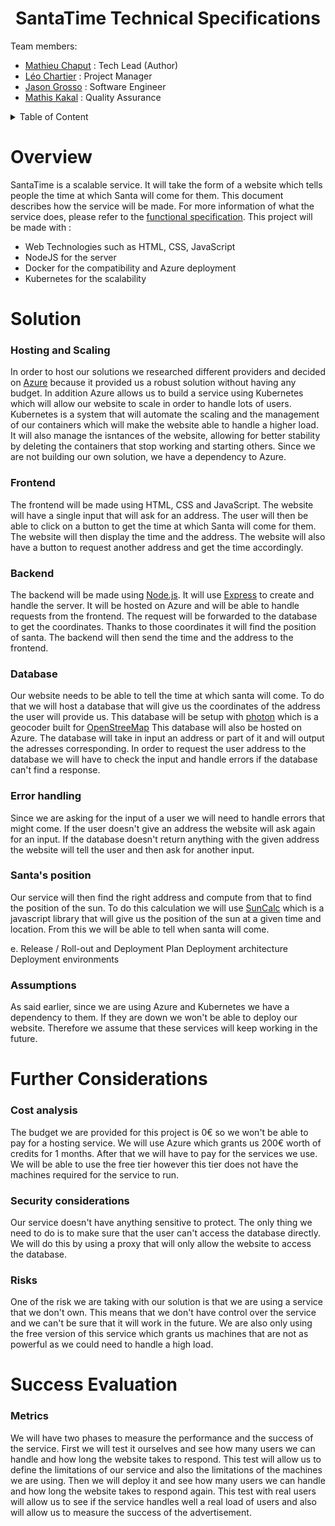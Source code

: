 <h1 style="text-align:center">SantaTime Technical Specifications</h1>

Team members:
- [Mathieu Chaput](https://github.com/Chaput-Mathieu) : Tech Lead (Author)
- [Léo Chartier](https://github.com/leo-chartier) : Project Manager
- [Jason Grosso](https://github.com/JasonGROSSO) : Software Engineer
- [Mathis Kakal](https://github.com/mathiskakal) : Quality Assurance


<details>
<summary>Table of Content</summary>

- [Overview](#overview)

</details>

# Overview

SantaTime is a scalable service. It will take the form of a website which tells people the time at which Santa will come for them.
This document describes how the service will be made.
For more information of what the service does, please refer to the [functional specification](https://github.com/algosup/2022-2023-project-2-santa-time-Project-8-group/blob/documents/Documents/Functional%20Specifications.md).
This project will be made with :
- Web Technologies such as HTML, CSS, JavaScript
- NodeJS for the server
- Docker for the compatibility and Azure deployment
- Kubernetes for the scalability


<!-- b. Glossary  or Terminology -->

# Solution

<!-- External components that the solution will interact with and that it will alter -->
<!-- Dependencies of the current solution -->
### Hosting and Scaling
In order to host our solutions we researched different providers and decided on [Azure](https://azure.microsoft.com/fr-fr/) because it provided us a robust solution without having any budget. In addition Azure allows us to build a service using Kubernetes which will allow our website to scale in order to handle lots of users.
Kubernetes is a system that will automate the scaling and the management of our containers which will make the website able to handle a higher load. It will also manage the isntances of the website, allowing for better stability by deleting the containers that stop working and starting others.
Since we are not building our own solution, we have a dependency to Azure. 

### Frontend
The frontend will be made using HTML, CSS and JavaScript. The website will have a single input that will ask for an address. The user will then be able to click on a button to get the time at which Santa will come for them. The website will then display the time and the address. The website will also have a button to request another address and get the time accordingly.

### Backend
The backend will be made using [Node.js](https://nodejs.org/en/). It will use [Express](https://expressjs.com/) to create and handle the server. It will be hosted on Azure and will be able to handle requests from the frontend. The request will be forwarded to the database to get the coordinates. Thanks to those coordinates it will find the position of santa. The backend will then send the time and the address to the frontend.

### Database
Our website needs to be able to tell the time at which santa will come. To do that we will host a database that will give us the coordinates of the address the user will provide us. This database will be setup with [photon](https://github.com/komoot/photon) which is a geocoder built for [OpenStreeMap](https://www.openstreetmap.org/)
This database will also be hosted on Azure. The database will take in input an address or part of it and will output the adresses corresponding.
In order to request the user address to the database we will have to check the input and handle errors if the database can't find a response.

### Error handling
Since we are asking for the input of a user we will need to handle errors that might come.
If the user doesn't give an address the website will ask again for an input.
If the database doesn't return anything with the given address the website will tell the user and then ask for another input.  

### Santa's position
Our service will then find the right address and compute from that to find the position of the sun. To do this calculation we will use [SunCalc](https://github.com/mourner/suncalc) which is a javascript library that will give us the position of the sun at a given time and location. From this we will be able to tell when santa will come.
<!-- Pros and cons of the proposed  solution  -->
<!-- (Data Model / Schema Changes
Schema definitions
New data models
Modified data models
Data validation methods) db ? -->
<!-- Error handling
How will the solution scale?
How will it recover in the event of a failure? -->
<!--What are the limitations of the solution?-->
<!-- 
d. Monitoring and Alerting Plan 
    Logging plan and tools
    Monitoring plan and tools
    Metrics to be used to measure health
    How to ensure observability
    Alerting plan and tools -->

e. Release / Roll-out and Deployment Plan
    Deployment architecture 
    Deployment environments

### Assumptions
As said earlier, since we are using Azure and Kubernetes we have a dependency to them. If they are down we won't be able to deploy our website. Therefore we assume that these services will keep working in the future.

# Further Considerations

### Cost analysis
The budget we are provided for this project is 0€ so we won't be able to pay for a hosting service. We will use Azure which grants us 200€ worth of credits for 1 months. After that we will have to pay for the services we use. We will be able to use the free tier however this tier does not have the machines required for the service to run.
<!-- What is the cost to run the solution per day?
What does it cost to roll it out?  -->


### Security considerations 
Our service doesn't have anything sensitive to protect. The only thing we need to do is to make sure that the user can't access the database directly. We will do this by using a proxy that will only allow the website to access the database.
<!-- What are the potential threats?
How will they be mitigated?
How will the solution affect the security of other components, services, and systems? -->
<!-- 
e. Privacy considerations
    Does the solution follow local laws and legal policies on data privacy?
    How does the solution protect users’ data privacy?
    What are some of the tradeoffs between personalization and privacy in the solution? 

-->

### Risks
One of the risk we are taking with our solution is that we are using a service that we don't own. This means that we don't have control over the service and we can't be sure that it will work in the future.
We are also only using the free version of this service which grants us machines that are not as powerful as we could need to handle a high load.
<!-- What risks are being undertaken with this solution?
Are there risks that once taken can’t be walked back? -->
<!-- What is the cost-benefit analysis of taking these risks?  -->

# Success Evaluation

### Metrics
We will have two phases to measure the performance and the success of the service. 
First we will test it ourselves and see how many users we can handle and how long the website takes to respond. 
This test will allow us to define the limitations of our service and also the limitations of the machines we are using.
Then we will deploy it and see how many users we can handle and how long the website takes to respond again.
This test with real users will allow us to see if the service handles well a real load of users and also will allow us to measure the success of the advertisement.
<!-- List of metrics to capture
Tools to capture and measure metrics -->